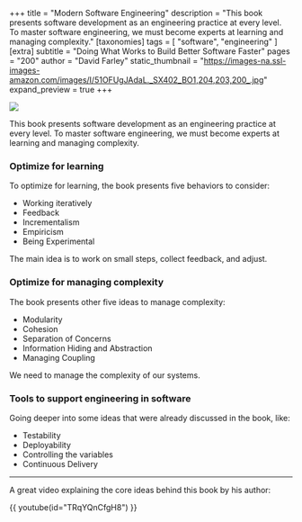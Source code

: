 +++
title = "Modern Software Engineering"
description = "This book presents software development as an engineering practice at every level. To master software engineering, we must become experts at learning and managing complexity."
[taxonomies]
tags = [ "software", "engineering" ]
[extra]
subtitle = "Doing What Works to Build Better Software Faster"
pages = "200"
author = "David Farley"
static_thumbnail = "https://images-na.ssl-images-amazon.com/images/I/51OFUgJAdaL._SX402_BO1,204,203,200_.jpg"
expand_preview = true
+++

<a target="_blank" href="https://www.amazon.de/-/en/David-Farley/dp/0137314914/">
    <img border="0" src="https://images-na.ssl-images-amazon.com/images/I/51OFUgJAdaL._SX402_BO1,204,203,200_.jpg" >
</a>

This book presents software development as an engineering practice at every level. 
To master software engineering, we must become experts at learning and managing complexity.

<!-- more -->

### Optimize for learning

To optimize for learning, the book presents five behaviors to consider:

- Working iteratively
- Feedback
- Incrementalism
- Empiricism
- Being Experimental

The main idea is to work on small steps, collect feedback, and adjust.

### Optimize for managing complexity

The book presents other five ideas to manage complexity:

- Modularity
- Cohesion
- Separation of Concerns
- Information Hiding and Abstraction
- Managing Coupling

We need to manage the complexity of our systems.

### Tools to support engineering in software

Going deeper into some ideas that were already discussed in the book, like:

- Testability
- Deployability
- Controlling the variables
- Continuous Delivery

--- 

A great video explaining the core ideas behind this book by his author:

{{ youtube(id="TRqYQnCfgH8") }}

